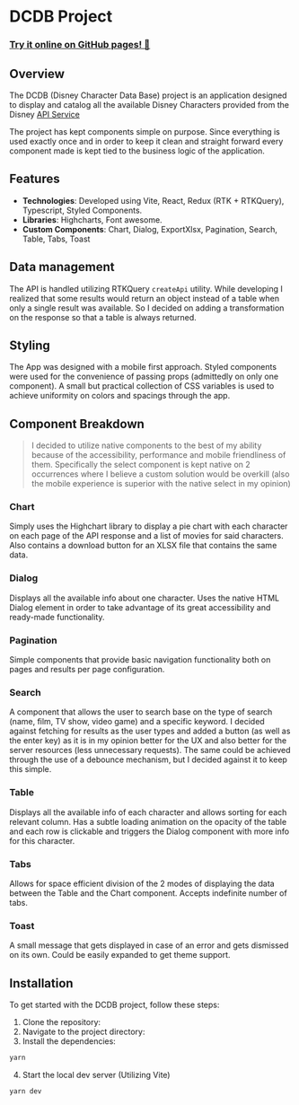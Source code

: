 # DCDB Project

### [ Try it online on GitHub pages! 🔗](https://sakiskarakasiliotis.github.io/)

## Overview

The DCDB (Disney Character Data Base) project is an application designed to display and catalog all the available Disney Characters provided from the Disney [API Service](https://disneyapi.dev/)

The project has kept components simple on purpose. Since everything is used exactly once and in order to keep it clean and straight forward every component made is kept tied to the business logic of the application.

## Features

- **Technologies**: Developed using Vite, React, Redux (RTK + RTKQuery), Typescript, Styled Components.
- **Libraries**: Highcharts, Font awesome.
- **Custom Components**: Chart, Dialog, ExportXlsx, Pagination, Search, Table, Tabs, Toast

## Data management

The API is handled utilizing RTKQuery `createApi` utility. While developing I realized that some results would return an object instead of a table when only a single result was available. So I decided on adding a transformation on the response so that a table is always returned.

## Styling

The App was designed with a mobile first approach.
Styled components were used for the convenience of passing props (admittedly on only one component).
A small but practical collection of CSS variables is used to achieve uniformity on colors and spacings through the app.

## Component Breakdown

> I decided to utilize native components to the best of my ability because of the accessibility, performance and mobile friendliness of them. Specifically the select component is kept native on 2 occurrences where I believe a custom solution would be overkill (also the mobile experience is superior with the native select in my opinion)

### Chart

Simply uses the Highchart library to display a pie chart with each character on each page of the API response and a list of movies for said characters.
Also contains a download button for an XLSX file that contains the same data.

### Dialog

Displays all the available info about one character. Uses the native HTML Dialog element in order to take advantage of its great accessibility and ready-made functionality.

### Pagination

Simple components that provide basic navigation functionality both on pages and results per page configuration.

### Search

A component that allows the user to search base on the type of search (name, film, TV show, video game) and a specific keyword. I decided against fetching for results as the user types and added a button (as well as the enter key) as it is in my opinion better for the UX and also better for the server resources (less unnecessary requests). The same could be achieved through the use of a debounce mechanism, but I decided against it to keep this simple.

### Table

Displays all the available info of each character and allows sorting for each relevant column. Has a subtle loading animation on the opacity of the table and each row is clickable and triggers the Dialog component with more info for this character.

### Tabs

Allows for space efficient division of the 2 modes of displaying the data between the Table and the Chart component.
Accepts indefinite number of tabs.

### Toast

A small message that gets displayed in case of an error and gets dismissed on its own. Could be easily expanded to get theme support.

## Installation

To get started with the DCDB project, follow these steps:

1. Clone the repository:
2. Navigate to the project directory:
3. Install the dependencies:

```bash
yarn
```

4. Start the local dev server (Utilizing Vite)

```bash
yarn dev
```
